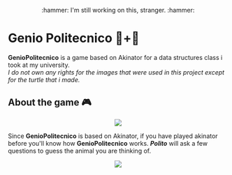 <p align="center">
:hammer: I'm still working on this, stranger. :hammer:
</p>

# Genio Politecnico :genie:+:turtle:


<strong>GenioPolitecnico</strong> is a game based on Akinator for a data structures class i took at my university.<br>
<em>I do not own any rights for the images that were used in this project except for the turtle that i made.</em>

## About the game :video_game:
<p align="center">
  <img src="https://user-images.githubusercontent.com/59121896/98503147-d5226b80-2221-11eb-8238-7d7592c62a52.gif">
</p>

Since <strong>GenioPolitecnico</strong> is based on Akinator, if you have played akinator before you'll know how <strong>GenioPolitecnico</strong> works. <em><strong>Polito</strong></em> will ask a few questions to guess the animal you are thinking of. 

<p align="center">
  <img src="https://user-images.githubusercontent.com/59121896/98503259-0e5adb80-2222-11eb-97b5-96323d6b28ad.gif">
</p>


